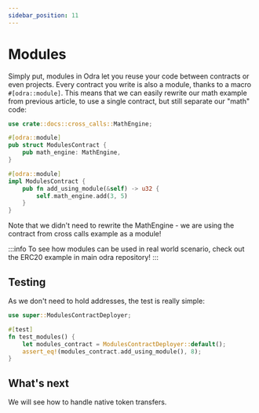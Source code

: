 ```yaml
---
sidebar_position: 11
---
```


# Modules

Simply put, modules in Odra let you reuse your code between contracts or even projects. Every contract you
write is also a module, thanks to a macro `#[odra::module]`. This means that we can easily rewrite our math
example from previous article, to use a single contract, but still separate our "math" code:

```rust title="examples/src/docs/modules.rs"
use crate::docs::cross_calls::MathEngine;

#[odra::module]
pub struct ModulesContract {
    pub math_engine: MathEngine,
}

#[odra::module]
impl ModulesContract {
    pub fn add_using_module(&self) -> u32 {
        self.math_engine.add(3, 5)
    }
}
```

Note that we didn't need to rewrite the MathEngine - we are using the contract from cross calls example as
a module!

:::info
To see how modules can be used in real world scenario, check out the ERC20 example in main odra repository!
:::

## Testing
As we don't need to hold addresses, the test is really simple:

```rust title="examples/src/docs/modules.rs"
use super::ModulesContractDeployer;

#[test]
fn test_modules() {
    let modules_contract = ModulesContractDeployer::default();
    assert_eq!(modules_contract.add_using_module(), 8);
}
```

## What's next
We will see how to handle native token transfers.

